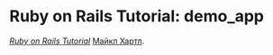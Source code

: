 # Ruby on Rails Tutorial: demo_app

[*Ruby on Rails Tutorial*](http://railstutorial.org/)
 [Майкл Хартл](http://michaelhartl.com/).